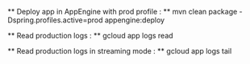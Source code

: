 ** Deploy app in AppEngine with prod profile : **
mvn clean package -Dspring.profiles.active=prod appengine:deploy

** Read production logs : **
gcloud app logs read

** Read production logs in streaming mode : **
gcloud app logs tail